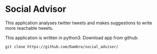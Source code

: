Social Advisor
===============
This application analyses twitter tweets and makes suggestions to write more reachable tweets.

This application is written in python3. Download app from github:

`git clone https://github.com/Dambre/social_advisor/`
